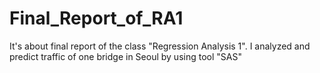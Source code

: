 # Final_Report_of_RA1
It's about final report of the class "Regression Analysis 1". I analyzed and predict traffic of one bridge in Seoul by using tool "SAS"
